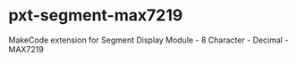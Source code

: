 # pxt-segment-max7219
MakeCode extension for Segment Display Module - 8 Character - Decimal - MAX7219
